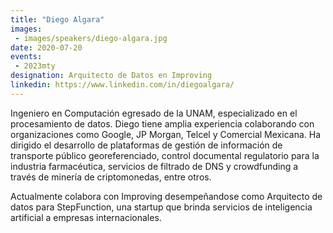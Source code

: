 ```yaml
---
title: "Diego Algara"
images:
 - images/speakers/diego-algara.jpg
date: 2020-07-20
events:
 - 2023mty
designation: Arquitecto de Datos en Improving
linkedin: https://www.linkedin.com/in/diegoalgara/
---
```



Ingeniero en Computación egresado de la UNAM, especializado en el procesamiento de datos. Diego tiene amplia experiencia colaborando con organizaciones como Google, JP Morgan, Telcel y Comercial Mexicana. Ha dirigido el desarrollo de plataformas de gestión de información de transporte público georeferenciado, control documental regulatorio para la industria farmacéutica, servicios de filtrado de DNS y crowdfunding a través de minería de criptomonedas, entre otros.

Actualmente colabora con Improving desempeñandose como Arquitecto de datos para StepFunction, una startup que brinda servicios de inteligencia artificial a empresas internacionales.